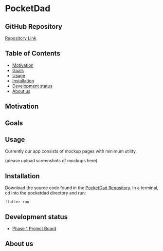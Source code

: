 # PocketDad

## GitHub Repository
[Repository Link](https://github.com/PocketDad/pocketdad)

## Table of Contents
* [Motivation](#motivation)
* [Goals](#goals)
* [Usage](#usage)
* [Installation](#installation)
* [Development status](#development-status)
* [About us](#about-us)

## Motivation


## Goals


## Usage
Currently our app consists of mockup pages with minimum utility.

(please upload screenshots of mockups here)


## Installation
Download the source code found in the [PocketDad Repository](https://github.com/PocketDad/pocketdad).
In a terminal, cd into the pocketdad directory and run:
```
flutter run
```

## Development status
* [Phase 1 Project Board](https://github.com/orgs/PocketDad/projects/1)

## About us

